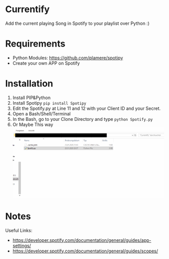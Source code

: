# Currentify
Add the current playing Song in Spotify to your playlist over Python :)

# Requirements
* Python Modules: https://github.com/plamere/spotipy
* Create your own APP on Spotify

# Installation
1. Install PIP&Python
2. Install Spotipy `pip install Spotipy`
3. Edit the Spotify.py at Line 11 and 12 with your Client ID and your Secret.
4. Open a Bash/Shell/Terminal
5. In the Bash, go to your Clone Directory and type `python Spotify.py`
6. Or Maybe This way ![](Gif.gif)


# Notes
Useful Links:
* https://developer.spotify.com/documentation/general/guides/app-settings/
* https://developer.spotify.com/documentation/general/guides/scopes/
